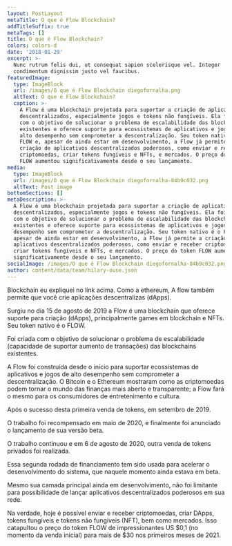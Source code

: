 ```yaml
---
layout: PostLayout
metaTitle: O que é Flow Blockchain?
addTitleSuffix: true
metaTags: []
title: O que é Flow Blockchain?
colors: colors-d
date: '2018-01-29'
excerpt: >-
  Nunc rutrum felis dui, ut consequat sapien scelerisque vel. Integer
  condimentum dignissim justo vel faucibus.
featuredImage:
  type: ImageBlock
  url: /images/O que é Flow Blockchain diegofornalha.png
  altText: O que é Flow Blockchain?
  caption: >-
    A Flow é uma blockchain projetada para suportar a criação de aplicativos
    descentralizados, especialmente jogos e tokens não fungíveis. Ela foi criada
    com o objetivo de solucionar o problema de escalabilidade das blockchains
    existentes e oferece suporte para ecossistemas de aplicativos e jogos de
    alto desempenho sem comprometer a descentralização. Seu token nativo é o
    FLOW e, apesar de ainda estar em desenvolvimento, a Flow já permite a
    criação de aplicativos descentralizados poderosos, como enviar e receber
    criptomoedas, criar tokens fungíveis e NFTs, e mercados. O preço do token
    FLOW aumentou significativamente desde o seu lançamento.
media:
  type: ImageBlock
  url: /images/O que é Flow Blockchain diegofornalha-84b9c032.png
  altText: Post image
bottomSections: []
metaDescription: >-
  A Flow é uma blockchain projetada para suportar a criação de aplicativos
  descentralizados, especialmente jogos e tokens não fungíveis. Ela foi criada
  com o objetivo de solucionar o problema de escalabilidade das blockchains
  existentes e oferece suporte para ecossistemas de aplicativos e jogos de alto
  desempenho sem comprometer a descentralização. Seu token nativo é o FLOW e,
  apesar de ainda estar em desenvolvimento, a Flow já permite a criação de
  aplicativos descentralizados poderosos, como enviar e receber criptomoedas,
  criar tokens fungíveis e NFTs, e mercados. O preço do token FLOW aumentou
  significativamente desde o seu lançamento.
socialImage: /images/O que é Flow Blockchain diegofornalha-84b9c032.png
author: content/data/team/hilary-ouse.json
---
```

Blockchain eu expliquei no link acima. Como a ethereum, A flow também permite que você crie aplicações descentralizas (dApps).

Surgiu no dia 15 de agosto de 2019 a Flow é uma blockchain que oferece suporte para criação (dApps), principalmente games em blockchain e NFTs. Seu token nativo é o FLOW.

Foi criada com o objetivo de solucionar o problema de escalabilidade (capacidade de suportar aumento de transações) das blockchains existentes.

A Flow foi construída desde o início para suportar ecossistemas de aplicativos e jogos de alto desempenho sem comprometer a descentralização. O Bitcoin e o Ethereum mostraram como as criptomoedas podem tornar o mundo das finanças mais aberto e transparente; a Flow fará o mesmo para os consumidores de entretenimento e cultura.

Após o sucesso desta primeira venda de tokens, em setembro de 2019.

O trabalho foi recompensado em maio de 2020, e finalmente foi anunciado o lançamento de sua versão beta.

O trabalho continuou e em 6 de agosto de 2020, outra venda de tokens privados foi realizada.

Essa segunda rodada de financiamento tem sido usada para acelerar o desenvolvimento do sistema, que naquele momento ainda estava em beta.

Mesmo sua camada principal ainda em desenvolvimento, não foi limitante para possibilidade de lançar aplicativos descentralizados poderosos em sua rede.

Na verdade, hoje é possível enviar e receber criptomoedas, criar DApps, tokens fungíveis e tokens não fungíveis (NFT), bem como mercados. Isso catapultou o preço do token FLOW de impressionantes US $0,1 (no momento da venda inicial) para mais de $30 nos primeiros meses de 2021.
